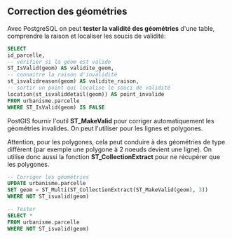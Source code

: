 ## Correction des géométries

Avec PostgreSQL on peut **tester la validité des géométries** d'une table, comprendre la raison et localiser les soucis de validité:


```sql
SELECT
id_parcelle,
-- vérifier si la géom est valide
ST_IsValid(geom) AS validite_geom,
-- connaitre la raison d'invalidité
st_isvalidreason(geom) AS validite_raison,
-- sortir un point qui localise le souci de validité
location(st_isvaliddetail(geom)) AS point_invalide
FROM urbanisme.parcelle
WHERE ST_IsValid(geom) IS FALSE
```

PostGIS fournir l'outil **ST_MakeValid** pour corriger automatiquement les géométries invalides. On peut l'utiliser pour les lignes et polygones.

Attention, pour les polygones, cela peut conduire à des géométries de type différent (par exemple une polygone à 2 noeuds devient une ligne). On utilise donc aussi la fonction **ST_CollectionExtract** pour ne récupérer que les polygones.

```sql
-- Corriger les géométries
UPDATE urbanisme.parcelle
SET geom = ST_Multi(ST_CollectionExtract(ST_MakeValid(geom), 3))
WHERE NOT ST_isvalid(geom)

-- Tester
SELECT *
FROM urbanisme.parcelle
WHERE NOT ST_isvalid(geom)
```
